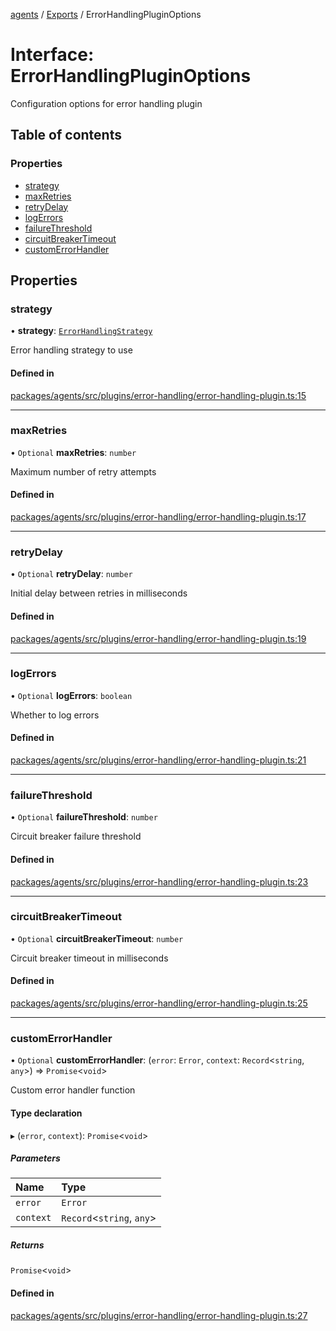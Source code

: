 <!-- 
 ⚠️  AUTO-GENERATED FILE - DO NOT EDIT MANUALLY
 This file is automatically generated by scripts/docs-generator.js
 To make changes, edit the source TypeScript files or update the generator script
-->

[agents](../../) / [Exports](../modules) / ErrorHandlingPluginOptions

# Interface: ErrorHandlingPluginOptions

Configuration options for error handling plugin

## Table of contents

### Properties

- [strategy](ErrorHandlingPluginOptions#strategy)
- [maxRetries](ErrorHandlingPluginOptions#maxretries)
- [retryDelay](ErrorHandlingPluginOptions#retrydelay)
- [logErrors](ErrorHandlingPluginOptions#logerrors)
- [failureThreshold](ErrorHandlingPluginOptions#failurethreshold)
- [circuitBreakerTimeout](ErrorHandlingPluginOptions#circuitbreakertimeout)
- [customErrorHandler](ErrorHandlingPluginOptions#customerrorhandler)

## Properties

### strategy

• **strategy**: [`ErrorHandlingStrategy`](../modules#errorhandlingstrategy)

Error handling strategy to use

#### Defined in

[packages/agents/src/plugins/error-handling/error-handling-plugin.ts:15](https://github.com/woojubb/robota/blob/69cbf57340262bed3ca42ae6af241896c191a29c/packages/agents/src/plugins/error-handling/error-handling-plugin.ts#L15)

___

### maxRetries

• `Optional` **maxRetries**: `number`

Maximum number of retry attempts

#### Defined in

[packages/agents/src/plugins/error-handling/error-handling-plugin.ts:17](https://github.com/woojubb/robota/blob/69cbf57340262bed3ca42ae6af241896c191a29c/packages/agents/src/plugins/error-handling/error-handling-plugin.ts#L17)

___

### retryDelay

• `Optional` **retryDelay**: `number`

Initial delay between retries in milliseconds

#### Defined in

[packages/agents/src/plugins/error-handling/error-handling-plugin.ts:19](https://github.com/woojubb/robota/blob/69cbf57340262bed3ca42ae6af241896c191a29c/packages/agents/src/plugins/error-handling/error-handling-plugin.ts#L19)

___

### logErrors

• `Optional` **logErrors**: `boolean`

Whether to log errors

#### Defined in

[packages/agents/src/plugins/error-handling/error-handling-plugin.ts:21](https://github.com/woojubb/robota/blob/69cbf57340262bed3ca42ae6af241896c191a29c/packages/agents/src/plugins/error-handling/error-handling-plugin.ts#L21)

___

### failureThreshold

• `Optional` **failureThreshold**: `number`

Circuit breaker failure threshold

#### Defined in

[packages/agents/src/plugins/error-handling/error-handling-plugin.ts:23](https://github.com/woojubb/robota/blob/69cbf57340262bed3ca42ae6af241896c191a29c/packages/agents/src/plugins/error-handling/error-handling-plugin.ts#L23)

___

### circuitBreakerTimeout

• `Optional` **circuitBreakerTimeout**: `number`

Circuit breaker timeout in milliseconds

#### Defined in

[packages/agents/src/plugins/error-handling/error-handling-plugin.ts:25](https://github.com/woojubb/robota/blob/69cbf57340262bed3ca42ae6af241896c191a29c/packages/agents/src/plugins/error-handling/error-handling-plugin.ts#L25)

___

### customErrorHandler

• `Optional` **customErrorHandler**: (`error`: `Error`, `context`: `Record`\<`string`, `any`\>) => `Promise`\<`void`\>

Custom error handler function

#### Type declaration

▸ (`error`, `context`): `Promise`\<`void`\>

##### Parameters

| Name | Type |
| :------ | :------ |
| `error` | `Error` |
| `context` | `Record`\<`string`, `any`\> |

##### Returns

`Promise`\<`void`\>

#### Defined in

[packages/agents/src/plugins/error-handling/error-handling-plugin.ts:27](https://github.com/woojubb/robota/blob/69cbf57340262bed3ca42ae6af241896c191a29c/packages/agents/src/plugins/error-handling/error-handling-plugin.ts#L27)
